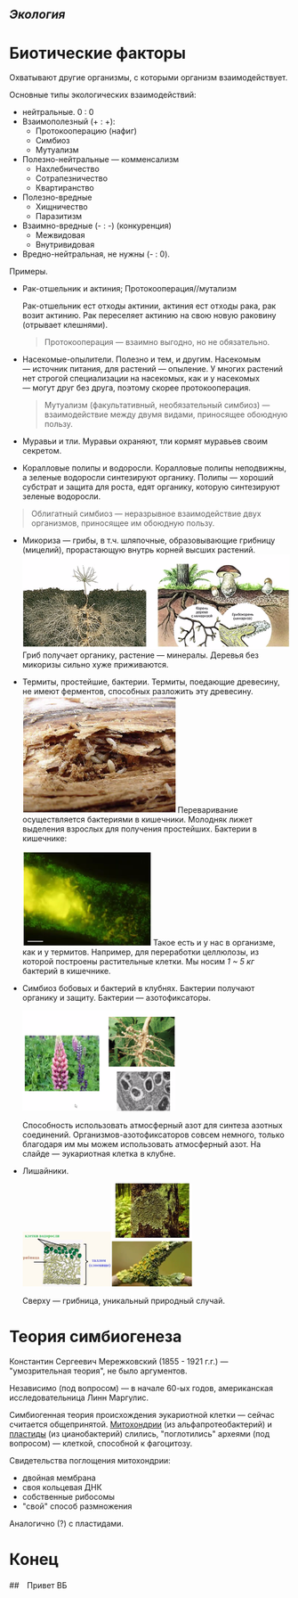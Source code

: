 ## *Экология*

# Биотические факторы

Охватывают другие организмы, с которыми организм взаимодействует.

Основные типы экологических взаимодействий:

- нейтральные. 0 : 0
- Взаимополезный (+ : +):
  - Протокооперацию (нафиг)
  - Симбиоз
  - Мутуализм
- Полезно-нейтральные — комменсализм
  - Нахлебничество
  - Сотрапезничество
  - Квартиранство
- Полезно-вредные
  - Хищничество
  - Паразитизм
- Взаимно-вредные (- : -) (конкуренция)
  - Межвидовая
  - Внутривидовая
- Вредно-нейтральная, не нужны (- : 0).

Примеры.

- Рак-отшельник и актиния; Протокооперация//мутализм 

  Рак-отшельник ест отходы актинии, актиния ест отходы рака, рак возит актинию. Рак переселяет актинию на свою новую раковину (отрывает клешнями).

  > Протокооперация — взаимно выгодно, но не обязательно.

- Насекомые-опылители. Полезно и тем, и другим. Насекомым — источник питания, для растений — опыление. У многих растений нет строгой специализации на насекомых, как и у насекомых — могут друг без друга, поэтому скорее протокооперация.

  > Мутуализм (факультативный, необязательный симбиоз) — взаимодействие между двумя видами, приносящее обоюдную пользу.

- Муравьи и тли. Муравьи охраняют, тли кормят муравьев своим секретом.

- Коралловые полипы и водоросли. Коралловые полипы неподвижны, а зеленые водоросли синтезируют органику. Полипы — хороший субстрат и защита для роста, едят органику, которую синтезируют зеленые водоросли.

> Облигатный симбиоз — неразрывное взаимодействие двух организмов, приносящее им обоюдную пользу.

- Микориза — грибы, в т.ч. шляпочные, образовывающие грибницу (мицелий), прорастающую внутрь корней высших растений.![image-20201202110806332](andrew_images/image-20201202110806332.png) Гриб получает органику, растение — минералы. Деревья без микоризы сильно хуже приживаются.

- Термиты, простейшие, бактерии. Термиты, поедающие древесину, не имеют ферментов, способных разложить эту древесину.![image-20201202110647906](andrew_images/image-20201202110647906.png) Переваривание осуществляется бактериями в кишечники. Молодняк лижет выделения взрослых для получения простейших. Бактерии в кишечнике:

  ![image-20201202110512170](andrew_images/image-20201202110512170.png) Такое есть и у нас в организме, как и у термитов. Например, для переработки целлюлозы, из которой построены растительные клетки. Мы носим *1 ~ 5 кг* бактерий в кишечнике.

- Симбиоз бобовых и бактерий в клубнях. Бактерии получают органику и защиту. Бактерии — азотофиксаторы.

   <img src="andrew_images/image-20201202110848765.png" alt="image-20201202110848765" style="zoom:50%;" />

  Способность использовать атмосферный азот для синтеза азотных соединений. Организмов-азотофиксаторов совсем немного, только благодаря им мы можем использовать атмосферный азот. На слайде — эукариотная клетка в клубне.

- Лишайники.

  <img src="andrew_images/image-20201202111230420.png" alt="image-20201202111230420" style="zoom:50%;" /><img src="andrew_images/image-20201202111217201.png" alt="image-20201202111217201" style="zoom: 50%;" />

  Сверху — грибница, уникальный природный случай.

# Теория симбиогенеза

Константин Сергеевич Мережковский (1855 - 1921 г.г.) — "умозрительная теория", не было аргументов. 

Независимо (под вопросом) — в начале 60-ых годов, американская исследовательница Линн Маргулис. 

Симбиогенная теория происхождения эукариотной клетки — сейчас считается общепринятой. <u>Митохондрии</u> (из альфапротеобактерий) и <u>пластиды</u> (из цианобактерий) слились, "поглотились" археями (под вопросом) — клеткой, способной к фагоцитозу.

Свидетельства поглощения митохондрии:

- двойная мембрана
- своя кольцевая ДНК
- собственные рибосомы
- "свой" способ размножения

Аналогично (?) с пластидами. 

# Конец

##　Привет ВБ

